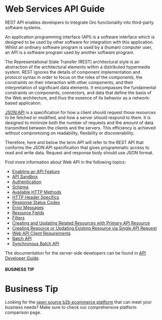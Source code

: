 <!-- meta: description = WebAPI engine architecture and backend developer guides -->

<a id="web-services-api"></a>

# Web Services API Guide

REST API enables developers to integrate Oro functionality into third-party software systems.

An application programming interface (API) is a software interface which is designed to be used by other software for integration with this application.
Whilst an ordinary software program is used by a (human) computer user, an API is a software program used by
another software program.

The Representational State Transfer (REST) architectural style is an abstraction of the architectural elements
within a distributed hypermedia system. REST ignores the details of component implementation and protocol syntax in
order to focus on the roles of the components, the constraints on their interaction with other components, and their
interpretation of significant data elements. It encompasses the fundamental constraints on components, connectors,
and data that define the basis of the Web architecture, and thus the essence of its behavior as a network-based
application.

<a href="http://jsonapi.org/" target="_blank">JSON:API</a> is a specification for how a client should request those resources to
be fetched or modified, and how a server should respond to them. It is designed to minimize both the number of requests
and the amount of data transmitted between the clients and the servers. This efficiency is achieved without compromising
on readability, flexibility or discoverability.

Therefore, here and below the term *API* will refer to the REST API that conforms the JSON:API specification that gives
programmatic access to read and write data. Request and response body should use JSON format.

Find more information about Web API in the following topics:

* [Enabling an API Feature](enabling-api-feature.md)
* [API Sandbox](sandbox.md)
* [Authentication](authentication/index.md)
* [Schema](schema.md)
* [Available HTTP Methods](http-methods.md)
* [HTTP Header Specifics](http-header-specifics.md)
* [Response Status Codes](response-status-codes.md)
* [Error Messages](error-messages.md)
* [Resource Fields](resource-fields.md)
* [Filters](filters.md)
* [Creating and Updating Related Resources with Primary API Resource](create-update-related-resources.md)
* [Creating Resource or Updating Existing Resource via Single API Request](upsert-operation.md)
* [Web API Client Requirements](client-requirements.md)
* [Batch API](batch-api.md)
* [Synchronous Batch API](sync-batch-api.md)

The documentation for the server-side developers can be found in [API Developer Guide](../backend/api/index.md#web-api).

#### BUSINESS TIP
# Business Tip

Looking for the <a href="https://oroinc.com/b2b-ecommerce/b2b-ecommerce-comparison" target="_blank">open source b2b ecommerce platform</a> that can meet your business needs? Make sure to check our comprehensive platform comparison page.

<!-- Frontend -->

